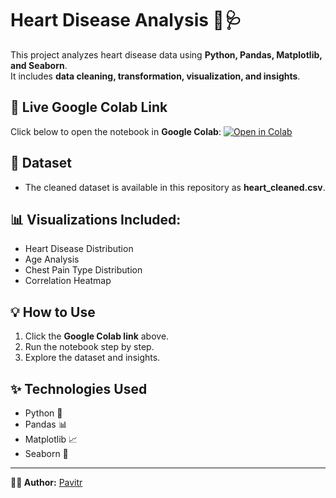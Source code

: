 
# Heart Disease Analysis 🔬🩺

This project analyzes heart disease data using **Python, Pandas, Matplotlib, and Seaborn**.  
It includes **data cleaning, transformation, visualization, and insights**.

## 📌 Live Google Colab Link 
Click below to open the notebook in **Google Colab**: 
[![Open in Colab](https://colab.research.google.com/assets/colab-badge.svg)](https://colab.research.google.com/github/your_github_username/Heart-Disease-Analysis/blob/main/Heart_Disease_Analysis.ipynb)

## 📂 Dataset  
- The cleaned dataset is available in this repository as **heart_cleaned.csv**.

## 📊 Visualizations Included:
- Heart Disease Distribution
- Age Analysis
- Chest Pain Type Distribution
- Correlation Heatmap

## 💡 How to Use
1. Click the **Google Colab link** above.
2. Run the notebook step by step.
3. Explore the dataset and insights.

## ✨ Technologies Used
- Python 🐍
- Pandas 📊
- Matplotlib 📈
- Seaborn 🎨

---

**👨‍💻 Author:** [Pavitr](https://github.com/Pavitr-Swain)
